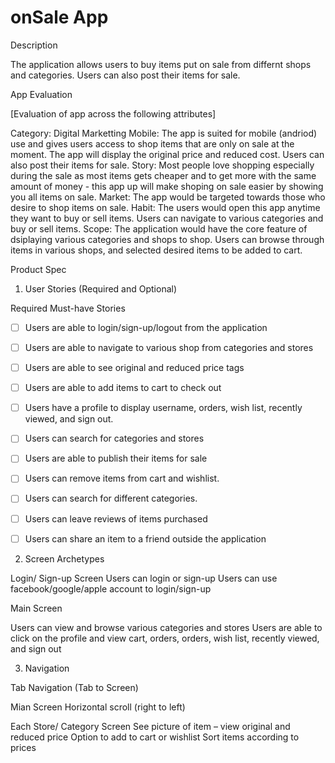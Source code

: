 # onSale App

Description

The application allows users to buy items put on sale from differnt shops and categories. 
Users can also post their items for sale.

App Evaluation

[Evaluation of app across the following attributes]

Category: Digital Marketting 
Mobile: The app is suited for mobile (andriod) use and gives users access to shop items that are only on sale at the moment. The app will display the original price and reduced cost. Users can also post their items for sale.
Story: Most people love shopping especially during the sale as most items gets cheaper and to get more with the same amount of money - this app up will make shoping on sale easier by showing you all items on sale.
Market: The app would be targeted towards those who desire to shop items on sale.
Habit: The users would open this app anytime they want to buy or sell items. Users can navigate to various categories and buy or sell items.
Scope: The application would have the core feature of dsiplaying various categories and shops to shop. Users can browse through items in various shops, and selected desired items to be added to cart. 

Product Spec

1. User Stories (Required and Optional)

Required Must-have Stories

 * [ ] Users are able to login/sign-up/logout from the application
 * [ ] Users are able to navigate to various shop from categories and stores 
 * [ ] Users are able to see original and reduced price tags 
 * [ ] Users are able to add items to cart to check out 
 * [ ] Users have a profile to display username, orders, wish list, recently viewed, and sign out.  
 * [ ] Users can search for categories and stores
 * [ ] Users are able to publish their items for sale

 * [ ] Users can remove items from cart and wishlist.
 * [ ] Users can search for different categories.
 * [ ] Users can leave reviews of items purchased
 * [ ] Users can share an item to a friend outside the application
 
2. Screen Archetypes

Login/ Sign-up Screen
Users can login or sign-up
Users can use facebook/google/apple account to login/sign-up

Main Screen

Users can view and browse various categories and stores
Users are able to click on the profile and view cart, orders, orders, wish list, recently viewed, and sign out


3. Navigation

Tab Navigation (Tab to Screen)

Mian Screen
Horizontal scroll (right to left) 

Each Store/ Category Screen
See picture of item – view original and reduced price 
Option to add to cart or wishlist
Sort items according to prices

